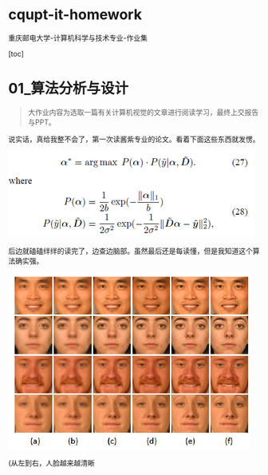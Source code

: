 # cqupt-it-homework
重庆邮电大学-计算机科学与技术专业-作业集

[toc]

# 01_算法分析与设计

> 大作业内容为选取一篇有关计算机视觉的文章进行阅读学习，最终上交报告与PPT。

说实话，真给我整不会了，第一次读酱紫专业的论文。看着下面这些东西就发愣。



![image-20220617213111847](README.assets/image-20220617213111847.png)

后边就磕磕绊绊的读完了，边查边脑部。虽然最后还是每读懂，但是我知道这个算法确实强。

![image-20220617213332688](README.assets/image-20220617213332688.png)

(从左到右，人脸越来越清晰



